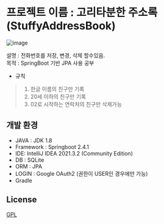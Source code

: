 # 프로젝트 이름 : 고리타분한 주소록(StuffyAddressBook)

![image](https://user-images.githubusercontent.com/48428850/199443914-534c3a91-4fc2-4d18-803b-b9c1bc412aa8.png)


설명 : 전화번호를 저장, 변경, 삭제 할수있음. 
<br>
목적 : SpringBoot 기반 JPA 사용 공부

* 규칙
> 1. 한글 이름의 친구만 기록
> 2. 20세 이하의 친구만 기록
> 3. 02로 시작하는 연락처의 친구만 삭제가능


## 개발 환경

- JAVA : JDK 1.8
- Framework : Springboot 2.4.1
- IDE: IntelliJ IDEA 2021.3.2 (Community Edition)
- DB : SQLite
- ORM : JPA
- LOGIN : Google OAuth2 (권한이 USER인 경우에만 가능)
- Gradle

## License
[GPL](https://choosealicense.com/licenses/gpl-3.0/)
